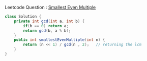 Leetcode Question : [Smallest Even Multiple](https://leetcode.com/problems/smallest-even-multiple/)  

```java
class Solution {
    private int gcd(int a, int b) {
        if(b == 0) return a;
        return gcd(b, a % b);
    }
    public int smallestEvenMultiple(int n) {
        return (n << 1) / gcd(n , 2);   // returning the lcm
    }
}
```
